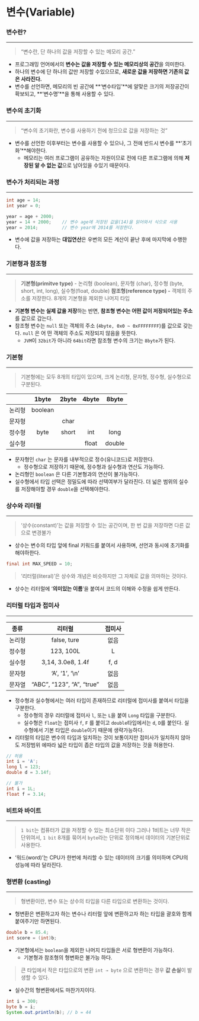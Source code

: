 # 변수(Variable)

### 변수란?

---

> “변수란, 단 하나의 값을 저장할 수 있는 메모리 공간.”
> 
- 프로그래밍 언어에서의 **변수는 값을 저장할 수 있는 메모리상의 공간**을 의미한다.
- 하나의 변수에 단 하나의 값만 저장할 수있으므로, **새로운 값을 저장하면 기존의 값은 사라진다.**
- 변수를 선언하면, 메모리의 빈 공간에 **‘변수타입’**에 알맞은 크기의 저장공간이 확보되고, **‘변수명’**을 통해 사용할 수 있다.

### 변수의 초기화

---

> “변수의 초기화란, 변수를 사용하기 전에 청므으로 값을 저장하는 것”
> 
- 변수를 선언한 이후부터는 변수를 사용할 수 있으나, 그 전에 반드시 변수를 **‘초기화’**해야한다.
    - 메모리는 여러 프로그램이 공유하는 자원이므로 전에 다른 프로그램에 의해 **저장된 알 수 없는 값**으로 남아있을 수있기 때문이다.

### 변수가 처리되는 과정

---

```java
int age = 14;
int year = 0;

year = age + 2000;    
year = 14 + 2000;    // 변수 age에 저장된 값을(14)을 읽어와서 식으로 사용
year = 2014;         // 변수 year에 2014를 저장한다.
```

- 변수에 값을 저장하는 **대입연산**은 우변의 모든 계산이 끝난 후에 마지막에 수행한다.

### 기본형과 참조형

---

> **기본형(primitve type)**
      - 논리형 (boolean), 문자형 (char), 정수형 (byte, short, int, long), 실수형(float, double)
**참조형(reference type)
      -** 객체의 주소를 저장한다. 8개의 기본형을 제외한 나머지 타입
> 
- **기본형 변수는 실제 값을 저장**하는 반면, **참조형 변수는 어떤 값이 저장되어있는 주소**를 값으로 갑는다.
- 참조형 변수는 `null` 또는 객체의 주소 (`4byte, 0x0 ~ 0xFFFFFFFF`)를 값으로 갖는다. `null` 은 어 떤 객체의 주소도 저장되지 않음을 뜻한다.
    - `JVM`이 `32bit`가 아니라 `64bit`라면 참조형 변수의 크기는 `8byte`가 된다.

### 기본형

---

> 기본형에는 모두 8개의 타입이 있으며, 크게 논리형, 문자형, 정수형, 실수형으로 구분된다.
> 

|  | 1byte | 2byte | 4byte | 8byte |
| :---: | :---: | :---: | :---: | :---: |
| 논리형 | boolean |  |  |  |
| 문자형 |  | char |  |  |
| 정수형 | byte | short | int | long |
| 실수형 |  |  | float | double |
- 문자형인 `char` 는 문자를 내부적으로 정수(유니코드)로 저장한다.
    - 정수형으로 저장하기 때문에, 정수형과 실수형과 연산도 가능하다.
- 논리형인 `boolean` 은 다른 기본형과의 연산이 불가능하다.
- 실수형에서 타입 선택은 정밀도에 따라 선택여부가 달라진다. 더 넓은 범위의 실수를 저장해야할 경우 `double`을 선택해야한다.

### 상수와 리터럴

---

> ‘상수(constant)’는 값을 저장할 수 있는 공간이며, 한 번 값을 저장하면 다른 값으로 변경불가
> 
- 상수는 변수의 타입 앞에 final 키워드를 붙여서 사용하며, 선언과 동시에 초기화를 해야하한다.

```java
final int MAX_SPEED = 10;
```

> ‘리터럴(literal)’은 상수와 개념은 비슷하지만 그 자체로 값을 의마하는 것이다.
> 
- 상수는 리터럴에 ‘**의미있는 이름**’을 붙여서 코드의 이해와 수정을 쉽게 만든다.

### 리터럴 타입과 접미사

---

| 종류 | 리터럴 | 접미사 |
| :---: | :---: | :---: |
| 논리형 | false, ture | 없음 |
| 정수형 | 123, 100L | L |
| 실수형 | 3,14, 3.0e8, 1.4f | f, d |
| 문자형 | ‘A’, ‘1’, ‘\n’ | 없음 |
| 문자열 | “ABC”, “123”, “A”, “true” | 없음 |
- 정수형과 실수형에서는 여러 타입이 존재하므로 리터럴에 접미사를 붙여서 타입을 구분한다.
    - 정수형의 경우 리터럴에 접미사 `l`, 또는 `L`을 붙여 `Long` 타입을 구분한다.
    - 실수형은 `float`는 접미사 `f`, `F` 를 붙이고 `double`타입에서는 `d`, `D`를 붙인다. 실수형에서 기본 타입은 `double`이기 때문에 생략가능하다.
- 리터럴의 타입은 변수의 타입과 일치하는 것이 보통이지만 접미사가 일치하지 않아도 저장범위 에따라 넓은 타입이 좁은 타입의 값을 저장하는 것을 허용한다.

```java
// 허용
int i = 'A';
long l = 123;
double d = 3.14f;

// 불가
int i = 1L;
float f = 3.14;
```

### 비트와 바이트

---

> `1 bit`는 컴퓨터가 값을 저정할 수 있는 최소단위 이다 그러나 1비트는 너무 작은 단위여서,
`1 bit` 8개를 묶어서 `byte`라는 단위로 정의해서 데이터의 기본단위로 사용한다.
> 
- ‘워드(word)’는 CPU가 한번에 처리할 수 있는 데이터의 크기를 의미하며 CPU의 성능에 따라 달라진다.
    
    

### 형변환 (casting)

---

> 형변환이란, 변수 또는 상수의 타입을 다른 타입으로 변환하는 것이다.
> 
- 형변환은 변환하고자 하는 변수나 리터럴 앞에 변환하고자 하는 타입을 괄호와 함께 붙여주기만 하면된다.

```java
double b = 85.4;
int score = (int)b;
```

- 기본형에서는 `boolean`을 제외한 나머지 타입들은 서로 형변환이 가능하다.
    - 기본형과 참조형의 형변화은 불가능 하다.
    

> 큰 타입에서 작은 타입으로의 변환 `int → byte` 으로 변환하는 경우 **값 손실**이 발생할 수 있다.
> 
- 실수간의 형변환에서도 마찬가지이다.

```java
int i = 300;
byte b = i;
System.out.println(b); // b = 44 
```